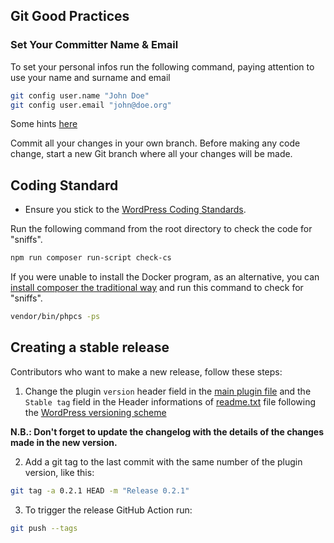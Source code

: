 
## Git Good Practices

### Set Your Committer Name & Email
To set your personal infos run the following command, paying attention to use your name and surname
and email

```bash
git config user.name "John Doe"
git config user.email "john@doe.org"
```
Some hints [here](https://www.git-tower.com/learn/git/faq/change-author-name-email)

Commit all your changes in your own branch. Before making any code change, start a new Git branch where all your changes will be made.



## Coding Standard

- Ensure you stick to the [WordPress Coding Standards](https://make.wordpress.org/core/handbook/best-practices/coding-standards/php/).

Run the following command from the root directory to check the code for "sniffs".
```bash
npm run composer run-script check-cs
```

If you were unable to install the Docker program, as an alternative, you can [install composer the traditional way](https://getcomposer.org/download/) and run this command to check for "sniffs".

```bash
vendor/bin/phpcs -ps
```



## Creating a stable release

Contributors who want to make a new release, follow these steps:

1. Change the plugin `version` header field in the [main plugin file](write-poetry.php) and the `Stable tag` field in the Header informations of [readme.txt](readme.txt) file following the [WordPress versioning scheme](https://make.wordpress.org/core/handbook/about/release-cycle/version-numbering/)

**N.B.: Don't forget to update the changelog with the details of the changes made in the new version.**


2. Add a git tag to the last commit with the same number of the plugin version, like this:
```bash
git tag -a 0.2.1 HEAD -m "Release 0.2.1"
```
3. To trigger the release GitHub Action run:
```bash
git push --tags
```
